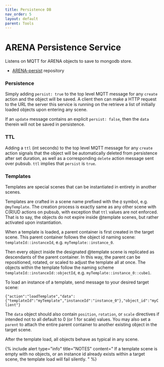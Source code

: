 ```yaml
---
title: Persistence DB
nav_order: 5
layout: default
parent: Tools
---
```


# ARENA Persistence Service
Listens on MQTT for ARENA objects to save to mongodb store.
- [ARENA-persist](https://github.com/conix-center/arena-persist) repository

### Persistence
Simply adding `persist: true` to the top level MQTT message for any `create` action and the object will be saved.
A client then can make a HTTP request to the URL the server this service is running on the retrieve a list of 
initially loaded objects upon entering any scene. 

If an `update` message contains an explicit `persist: false`, then the `data` therein will not be saved in persistence.

### TTL
Adding a `ttl` (int seconds) to the top level MQTT message for any `create` action signals that the object
will be automatically deleted from persistence after set duration, as well as a corresponding `delete` action message
sent over pubsub. `ttl` implies that `persist` is `true`.

### Templates

Templates are special scenes that can be instantiated in entirety in another scenes.

Templates are crafted in a scene name prefixed with the `@` symbol, e.g. `@myTemplate`. The creation process is
exactly same as any other scene with C(R)UD actions on pubsub, with exception that `ttl` values are not
enforced. That is to say, the objects do not expire inside @template scenes, but rather activated upon instantiation.

When a template is loaded, a parent container is first created in the target scene. This parent container follows the
object id naming scene: ``templateId::instanceId``, e.g. `myTemplate::instance_0`.
 
Then every object inside the designated @template scene is replicated as descendants of the parent container. In this
way, the parent can be repositioned, rotated, or scaled to adjust the template all at once.  The objects within
the template follow the naming scheme ``templateId::instanceId::objectId``, e.g. `myTemplate::instance_0::cube1`.

To load an instance of a template, send message to your desired target scene:

``{"action":"loadTemplate","data":{"templateId":"myTemplate","instanceId":"instance_0"},"object_id":"myClient"}``

The `data` object should also contain `position`, `rotation`, or `scale` directives if intended not to all default
to 0 (or 1 for scale) values. You may also set a `parent` to attach the entire parent container to another existing
object in the target scene. 

After the template load, all objects behave as typical in any scene.

{% include alert type="info" title="NOTES" content="
If a template scene is empty with no objects, or an instance id already exists within a target scene, the template load will fail silently. 
" %}
